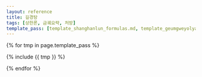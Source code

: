 ```yaml
---
layout: reference
title: 길경탕
tags: [상한론, 금궤요략, 처방]
template_pass: [template_shanghanlun_formulas.md, template_geumgweyolyag_formulas.md, template_etc_formulas.md]
---
```



{% for tmp in page.template_pass %}

{% include {{ tmp }} %}

{% endfor %}
